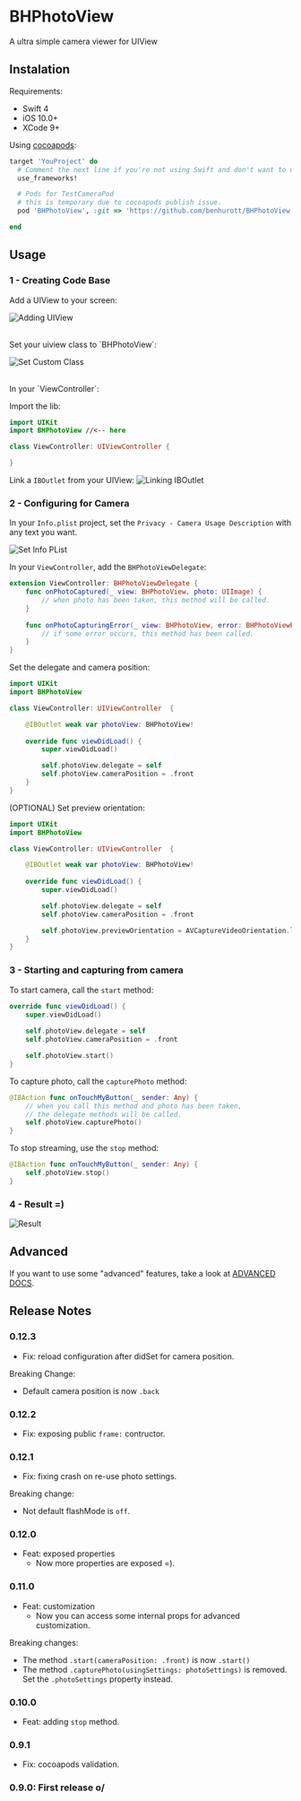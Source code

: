# BHPhotoView
A ultra simple camera viewer for UIView


## Instalation
Requirements:
* Swift 4
* iOS 10.0+
* XCode 9+

Using [cocoapods](https://cocoapods.org/):

```ruby
target 'YouProject' do
  # Comment the next line if you're not using Swift and don't want to use dynamic frameworks
  use_frameworks!

  # Pods for TestCameraPod
  # this is temporary due to cocoapods publish issue.
  pod 'BHPhotoView', :git => 'https://github.com/benhurott/BHPhotoView'

end
```

## Usage

### 1 - Creating Code Base
Add a UIView to your screen:

![Adding UIView](docs/res/adding_uiview.png)

<br />
Set your uiview class to `BHPhotoView`:

![Set Custom Class](docs/res/set_custom_class.png)

<br />
In your `ViewController`:

Import the lib:
```swift
import UIKit
import BHPhotoView //<-- here

class ViewController: UIViewController {

}
```

Link a `IBOutlet` from your UIView:
![Linking IBOutlet](docs/res/linking_iboutlet.png)

### 2 - Configuring for Camera
In your `Info.plist` project, set the `Privacy - Camera Usage Description` with any text you want.

![Set Info PList](docs/res/set_info_plist.png)

In your `ViewController`, add the `BHPhotoViewDelegate`:
```swift
extension ViewController: BHPhotoViewDelegate {
    func onPhotoCaptured(_ view: BHPhotoView, photo: UIImage) {
        // when photo has been taken, this method will be called.
    }
    
    func onPhotoCapturingError(_ view: BHPhotoView, error: BHPhotoViewError) {
        // if some error occurs, this method has been called.
    }
}
```

Set the delegate and camera position:
```swift
import UIKit
import BHPhotoView

class ViewController: UIViewController  {

    @IBOutlet weak var photoView: BHPhotoView!
    
    override func viewDidLoad() {
        super.viewDidLoad()

        self.photoView.delegate = self
        self.photoView.cameraPosition = .front
    }
}
```

(OPTIONAL) Set preview orientation:
```swift
import UIKit
import BHPhotoView

class ViewController: UIViewController  {

    @IBOutlet weak var photoView: BHPhotoView!
    
    override func viewDidLoad() {
        super.viewDidLoad()

        self.photoView.delegate = self
        self.photoView.cameraPosition = .front

        self.photoView.previewOrientation = AVCaptureVideoOrientation.landscapeLeft
    }
}
```

### 3 - Starting and capturing from camera
To start camera, call the `start` method:
```swift
override func viewDidLoad() {
    super.viewDidLoad()
    
    self.photoView.delegate = self
    self.photoView.cameraPosition = .front

    self.photoView.start()
}
```

To capture photo, call the `capturePhoto` method:
```swift
@IBAction func onTouchMyButton(_ sender: Any) {
    // when you call this method and photo has been taken,
    // the delegate methods will be called.
    self.photoView.capturePhoto()
}
```

To stop streaming, use the `stop` method:
```swift
@IBAction func onTouchMyButton(_ sender: Any) {
    self.photoView.stop()
}
```

### 4 - Result =)
![Result](docs/res/bhphotoview.mov.gif)


## Advanced
If you want to use some "advanced" features, take a look at [ADVANCED DOCS](docs/ADVANCED.md).

## Release Notes

### 0.12.3
* Fix: reload configuration after didSet for camera position.

Breaking Change:
* Default camera position is now `.back`

### 0.12.2
* Fix: exposing public `frame:` contructor.

### 0.12.1
* Fix: fixing crash on re-use photo settings.

Breaking change:
* Not default flashMode is `off`.

### 0.12.0
* Feat: exposed properties
    * Now more properties are exposed =).

### 0.11.0
* Feat: customization
    * Now you can access some internal props for advanced customization.

Breaking changes:
* The method `.start(cameraPosition: .front)` is now `.start()`
* The method `.capturePhoto(usingSettings: photoSettings)` is removed. Set the `.photoSettings` property instead.

### 0.10.0
* Feat: adding `stop` method.

### 0.9.1
* Fix: cocoapods validation.

### 0.9.0: First release o/